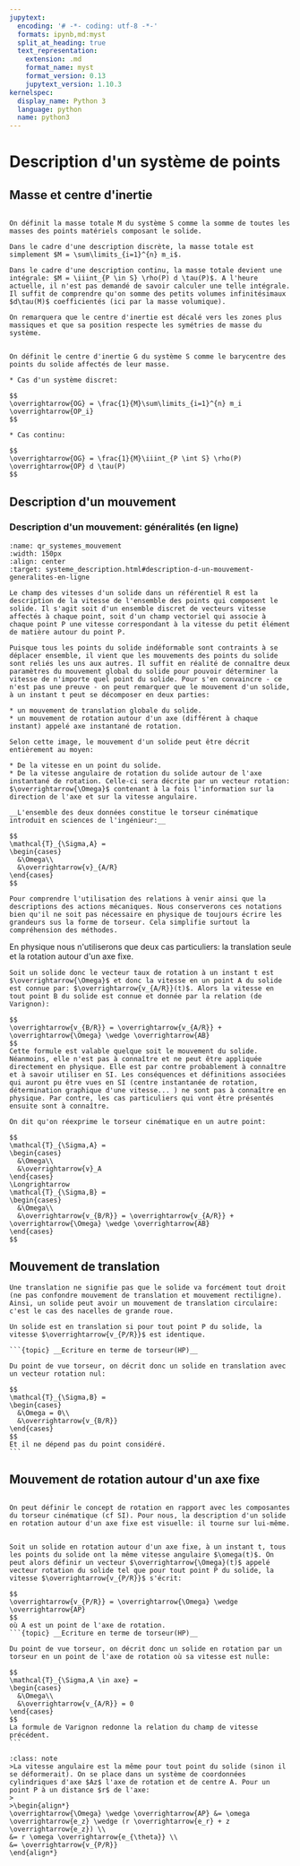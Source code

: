 ```yaml
---
jupytext:
  encoding: '# -*- coding: utf-8 -*-'
  formats: ipynb,md:myst
  split_at_heading: true
  text_representation:
    extension: .md
    format_name: myst
    format_version: 0.13
    jupytext_version: 1.10.3
kernelspec:
  display_name: Python 3
  language: python
  name: python3
---
```

# Description d'un système de points

## Masse et centre d'inertie

````{important} __Masse totale__

On définit la masse totale M du système S comme la somme de toutes les masses des points matériels composant le solide.
````

````{topic} Expression mathématique
Dans le cadre d'une description discrète, la masse totale est simplement $M = \sum\limits_{i=1}^{n} m_i$.

Dans le cadre d'une description continu, la masse totale devient une intégrale: $M = \iiint_{P \in S} \rho(P) d \tau(P)$. A l'heure actuelle, il n'est pas demandé de savoir calculer une telle intégrale. Il suffit de comprendre qu'on somme des petits volumes infinitésimaux $d\tau(M)$ coefficientés (ici par la masse volumique).
````


```{margin} Interprétation qualitative
On remarquera que le centre d'inertie est décalé vers les zones plus massiques et que sa position respecte les symétries de masse du système.
```
````{important} __Centre d'inertie__

On définit le centre d'inertie G du système S comme le barycentre des points du solide affectés de leur masse.

* Cas d'un système discret:

$$
\overrightarrow{OG} = \frac{1}{M}\sum\limits_{i=1}^{n} m_i \overrightarrow{OP_i}
$$

* Cas continu:

$$
\overrightarrow{OG} = \frac{1}{M}\iiint_{P \int S} \rho(P) \overrightarrow{OP} d \tau(P)
$$
````

## Description d'un mouvement

### Description d'un mouvement: généralités (en ligne)
```{image} ./images/qr_code/qr_systemes_mouvement.png
:name: qr_systemes_mouvement
:width: 150px
:align: center
:target: systeme_description.html#description-d-un-mouvement-generalites-en-ligne
```


````{topic} Champ de vitesse
Le champ des vitesses d'un solide dans un référentiel R est la description de la vitesse de l'ensemble des points qui composent le solide. Il s'agit soit d'un ensemble discret de vecteurs vitesse affectés à chaque point, soit d'un champ vectoriel qui associe à chaque point P une vitesse correspondant à la vitesse du petit élément de matière autour du point P.
````

````{topic} Description générale - Cas d'un solide indéformable
Puisque tous les points du solide indéformable sont contraints à se déplacer ensemble, il vient que les mouvements des points du solide sont reliés les uns aux autres. Il suffit en réalité de connaître deux paramètres du mouvement global du solide pour pouvoir déterminer la vitesse de n'importe quel point du solide. Pour s'en convaincre - ce n'est pas une preuve - on peut remarquer que le mouvement d'un solide, à un instant t peut se décomposer en deux parties:

* un mouvement de translation globale du solide.
* un mouvement de rotation autour d'un axe (différent à chaque instant) appelé axe instantané de rotation.

Selon cette image, le mouvement d'un solide peut être décrit entièrement au moyen:

* De la vitesse en un point du solide.
* De la vitesse angulaire de rotation du solide autour de l'axe instantané de rotation. Celle-ci sera décrite par un vecteur rotation: $\overrightarrow{\Omega}$ contenant à la fois l'information sur la direction de l'axe et sur la vitesse angulaire.

__L'ensemble des deux données constitue le torseur cinématique introduit en sciences de l'ingénieur:__

$$
\mathcal{T}_{\Sigma,A} =
\begin{cases}
  &\Omega\\
  &\overrightarrow{v}_{A/R}
\end{cases}
$$

Pour comprendre l'utilisation des relations à venir ainsi que la descriptions des actions mécaniques. Nous conserverons ces notations bien qu'il ne soit pas nécessaire en physique de toujours écrire les grandeurs sus la forme de torseur. Cela simplifie surtout la compréhension des méthodes.
````

En physique nous n'utiliserons que deux cas particuliers: la translation seule et la rotation autour d'un axe fixe.

````{topic} Complément : Composition des vitesse (HP)
Soit un solide donc le vecteur taux de rotation à un instant t est $\overrightarrow{\Omega}$ et donc la vitesse en un point A du solide est connue par: $\overrightarrow{v_{A/R}}(t)$. Alors la vitesse en tout point B du solide est connue et donnée par la relation (de Varignon):

$$
\overrightarrow{v_{B/R}} = \overrightarrow{v_{A/R}} + \overrightarrow{\Omega} \wedge \overrightarrow{AB}
$$
Cette formule est valable quelque soit le mouvement du solide. Néanmoins, elle n'est pas à connaître et ne peut être appliquée directement en physique. Elle est par contre probablement à connaître et à savoir utiliser en SI. Les conséquences et définitions associées qui auront pu être vues en SI (centre instantanée de rotation, détermination graphique d'une vitesse... ) ne sont pas à connaître en physique. Par contre, les cas particuliers qui vont être présentés ensuite sont à connaître.

On dit qu'on réexprime le torseur cinématique en un autre point:

$$
\mathcal{T}_{\Sigma,A} =
\begin{cases}
  &\Omega\\
  &\overrightarrow{v}_A
\end{cases}
\Longrightarrow
\mathcal{T}_{\Sigma,B} =
\begin{cases}
  &\Omega\\
  &\overrightarrow{v_{B/R}} = \overrightarrow{v_{A/R}} + \overrightarrow{\Omega} \wedge \overrightarrow{AB}
\end{cases}
$$
````

## Mouvement de translation
```{margin}
Une translation ne signifie pas que le solide va forcément tout droit (ne pas confondre mouvement de translation et mouvement rectiligne). Ainsi, un solide peut avoir un mouvement de translation circulaire: c'est le cas des nacelles de grande roue.
```

````{important} __Translation__
Un solide est en translation si pour tout point P du solide, la vitesse $\overrightarrow{v_{P/R}}$ est identique.

```{topic} __Ecriture en terme de torseur(HP)__

Du point de vue torseur, on décrit donc un solide en translation avec un vecteur rotation nul:

$$
\mathcal{T}_{\Sigma,B} =
\begin{cases}
  &\Omega = 0\\
  &\overrightarrow{v_{B/R}}
\end{cases}
$$
Et il ne dépend pas du point considéré.
```
````




## Mouvement de rotation autour d'un axe fixe

````{important} __Rotation autour d'un axe fixe__

On peut définir le concept de rotation en rapport avec les composantes du torseur cinématique (cf SI). Pour nous, la description d'un solide en rotation autour d'un axe fixe est visuelle: il tourne sur lui-même.

````

````{important} __Champ de vitesse d'un solide en rotation__

Soit un solide en rotation autour d'un axe fixe, à un instant t, tous les points du solide ont la même vitesse angulaire $\omega(t)$. On peut alors définir un vecteur $\overrightarrow{\Omega}(t)$ appelé vecteur rotation du solide tel que pour tout point P du solide, la vitesse $\overrightarrow{v_{P/R}}$ s'écrit:

$$
\overrightarrow{v_{P/R}} = \overrightarrow{\Omega} \wedge \overrightarrow{AP}
$$
où A est un point de l'axe de rotation.
```{topic} __Ecriture en terme de torseur(HP)__

Du point de vue torseur, on décrit donc un solide en rotation par un torseur en un point de l'axe de rotation où sa vitesse est nulle:

$$
\mathcal{T}_{\Sigma,A \in axe} =
\begin{cases}
  &\Omega\\
  &\overrightarrow{v_{A/R}} = 0
\end{cases}
$$
La formule de Varignon redonne la relation du champ de vitesse précédent.
```
````

````{admonition} Démonstration
:class: note
>La vitesse angulaire est la même pour tout point du solide (sinon il se déformerait). On se place dans un système de coordonnées cylindriques d'axe $Az$ l'axe de rotation et de centre A. Pour un point P à un distance $r$ de l'axe:
>
>\begin{align*}
\overrightarrow{\Omega} \wedge \overrightarrow{AP} &= \omega \overrightarrow{e_z} \wedge (r \overrightarrow{e_r} + z \overrightarrow{e_z}) \\
&= r \omega \overrightarrow{e_{\theta}} \\
&= \overrightarrow{v_{P/R}}
\end{align*}
````
